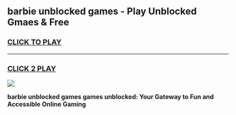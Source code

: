 
## barbie unblocked games - Play Unblocked Gmaes & Free
<h3>
<a href="https://news.freeplayer.one?title=barbie_unblocked_games&ref=16F">CLICK TO PLAY</a></h3>
<hr>

<h3>
<a href="https://news.freeplayer.one?title=barbie_unblocked_games&ref=16F">CLICK 2 PLAY</a>
  
</h3>

<a href="https://news.freeplayer.one?title=barbie_unblocked_games&ref=16F/"><img src="https://clearcache.store/games.png"></a>


**barbie unblocked games games unblocked: Your Gateway to Fun and Accessible Online Gaming**
